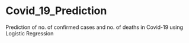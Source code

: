 # Covid_19_Prediction
Prediction of no. of confirmed cases and no. of deaths in Covid-19 using Logistic Regression
